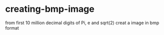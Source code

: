 # creating-bmp-image
from first 10 million decimal digits of Pi, e and sqrt(2) creat a image in bmp format
